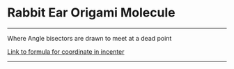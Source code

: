 # Rabbit Ear Origami Molecule
---

Where Angle bisectors are drawn to meet at a dead point

[Link to formula for coordinate in incenter](https://www.mathopenref.com/coordincenter.html)

---
